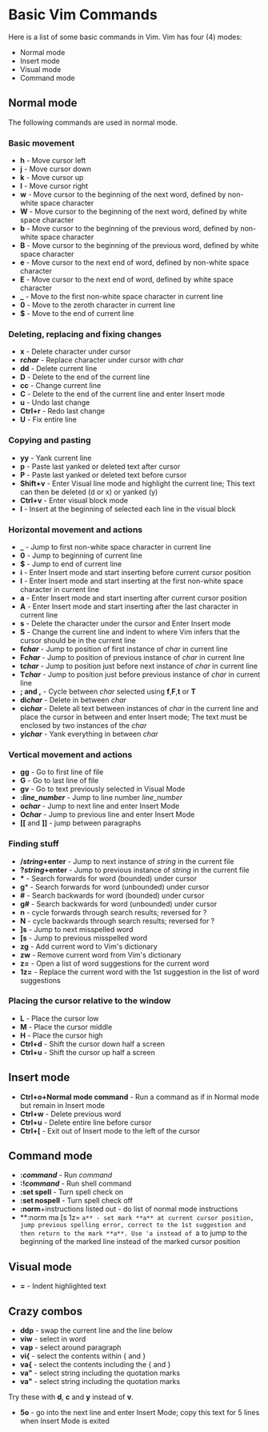 # Basic Vim Commands
Here is a list of some basic commands in Vim. Vim has four (4) modes:
- Normal mode
- Insert mode
- Visual mode
- Command mode

## Normal mode
The following commands are used in normal mode.

### Basic movement
- **h** - Move cursor left
- **j** - Move cursor down
- **k** - Move cursor up
- **l** - Move cursor right
- **w** - Move cursor to the beginning of the next word, defined by non-white space character
- **W** - Move cursor to the beginning of the next word, defined by white space character
- **b** - Move cursor to the beginning of the previous word, defined by non-white space character
- **B** - Move cursor to the beginning of the previous word, defined by white space character
- **e** - Move cursor to the next end of word, defined by non-white space character
- **E** - Move cursor to the next end of word, defined by white space character
- **_** - Move to the first non-white space character in current line
- **0** - Move to the zeroth character in current line
- **$** - Move to the end of current line

### Deleting, replacing and fixing changes
- **x** - Delete character under cursor
- **r*char*** - Replace character under cursor with *char*
- **dd** - Delete current line
- **D** - Delete to the end of the current line
- **cc** - Change current line
- **C** - Delete to the end of the current line and enter Insert mode
- **u** - Undo last change
- **Ctrl+r** - Redo last change
- **U** - Fix entire line

### Copying and pasting
- **yy** - Yank current line
- **p** - Paste last yanked or deleted text after cursor
- **P** - Paste last yanked or deleted text before cursor
- **Shift+v** - Enter Visual line mode and highlight the current line; This text can then be deleted (d or x)
or yanked (y)
- **Ctrl+v** - Enter visual block mode
- **I** - Insert at the beginning of selected each line in the visual block

### Horizontal movement and actions
- **_** - Jump to first non-white space character in current line
- **0** - Jump to beginning of current line
- **$** - Jump to end of current line
- **i** - Enter Insert mode and start inserting before current cursor position
- **I** - Enter Insert mode and start inserting at the first non-white space character in current line
- **a** - Enter Insert mode and start inserting after current cursor position
- **A** - Enter Insert mode and start inserting after the last character in current line
- **s** - Delete the character under the cursor and Enter Insert mode
- **S** - Change the current line and indent to where Vim infers that the cursor should be in the current line
- **f*char*** - Jump to position of first instance of *char* in current line
- **F*char*** - Jump to position of previous instance of *char* in current line
- **t*char*** - Jump to position just before next instance of *char* in current line
- **T*char*** - Jump to position just before previous instance of *char* in current line
- **; and ,** - Cycle between *char* selected using **f**,**F**,**t** or **T**
- **di*char*** - Delete in between *char*
- **ci*char*** - Delete all text between instances of *char* in the current line and place the cursor in between
and enter Insert mode; The text must be enclosed by two instances of the *char*
- **yi*char*** - Yank everything in between *char*

### Vertical movement and actions
- **gg** - Go to first line of file
- **G** - Go to last line of file
- **gv** - Go to text previously selected in Visual Mode
- **:*line_number*** - Jump to line number *line_number*
- **o*char*** - Jump to next line and enter Insert Mode
- **O*char*** - Jump to previous line and enter Insert Mode
- **[[** and **]]** - jump between paragraphs

### Finding stuff
- **/*string*+enter** - Jump to next instance of *string* in the current file
- **?*string*+enter** - Jump to previous instance of *string* in the current file
- **\*** - Search forwards for word (bounded) under cursor
- **g*** - Search forwards for word (unbounded) under cursor
- **#** - Search backwards for word (bounded) under cursor
- **g#** - Search backwards for word (unbounded) under cursor
- **n** - cycle forwards through search results; reversed for ?
- **N** - cycle backwards through search results; reversed for ?
- **]s** - Jump to next misspelled word
- **[s** - Jump to previous misspelled word
- **zg** - Add current word to Vim's dictionary
- **zw** - Remove current word from Vim's dictionary
- **z=** - Open a list of word suggestions for the current word
- **1z=** - Replace the current word with the 1st suggestion in the list of word suggestions

### Placing the cursor relative to the window
- **L** - Place the cursor low
- **M** - Place the cursor middle
- **H** - Place the cursor high
- **Ctrl+d** - Shift the cursor down half a screen
- **Ctrl+u** - Shift the cursor up half a screen

## Insert mode
- **Ctrl+o+Normal mode command** - Run a command as if in Normal mode but remain in Insert mode
- **Ctrl+w** - Delete previous word
- **Ctrl+u** - Delete entire line before cursor
- **Ctrl+[** - Exit out of Insert mode to the left of the cursor

## Command mode
- **:*command*** - Run *command*
- **:!*command*** - Run shell command
- **:set spell** - Turn spell check on
- **:set nospell** - Turn spell check off
- **:norm**+instructions listed out - do list of normal mode instructions
- **:norm ma [s 1z= `a** - set mark **a** at current cursor position, jump previous spelling error, correct to the
1st suggestion and then return to the mark **a**. Use 'a instead of `a to jump to the beginning of the marked line instead of the
marked cursor position

## Visual mode
- **=** - Indent highlighted text

## Crazy combos
- **ddp** - swap the current line and the line below
- **viw** - select in word
- **vap** - select around paragraph
- **vi{** - select the contents within { and }
- **va{** - select the contents including the { and }
- **va"** - select string including the quotation marks
- **va"** - select string including the quotation marks

Try these with **d**, **c** and **y** instead of **v**.

- **5o** - go into the next line and enter Insert Mode; copy this text for 5 lines when Insert Mode is exited

